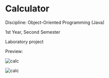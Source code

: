 # Calculator

Discipline: Object-Oriented Programming (Java)

1st Year, Second Semester

Laboratory project

Preview:

![calc](https://user-images.githubusercontent.com/101259596/169697103-132effc7-8b74-4ec8-b5a2-ba92b5aedebb.png)

![calc](https://user-images.githubusercontent.com/101259596/169703116-df0dbbaa-7460-4cf9-85fa-ecbe21529bb6.png)

